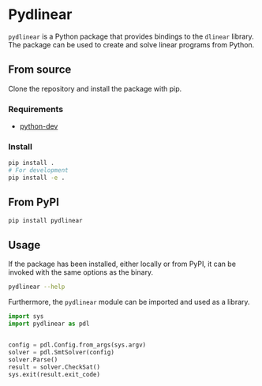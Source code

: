 # Pydlinear

`pydlinear` is a Python package that provides bindings to the `dlinear` library.
The package can be used to create and solve linear programs from Python.

## From source

Clone the repository and install the package with pip.

### Requirements

- [python-dev](https://packages.ubuntu.com/bionic/python-dev)

### Install

```bash
pip install .
# For development
pip install -e .
```

## From PyPI

```bash
pip install pydlinear
```

## Usage

If the package has been installed, either locally or from PyPI, it can be invoked with the same options as the binary.

```bash
pydlinear --help
```

Furthermore, the `pydlinear` module can be imported and used as a library.

```python
import sys
import pydlinear as pdl


config = pdl.Config.from_args(sys.argv)
solver = pdl.SmtSolver(config)
solver.Parse()
result = solver.CheckSat()
sys.exit(result.exit_code)
```

